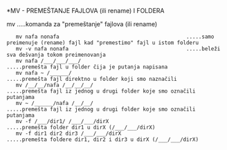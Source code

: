 *MV - PREMEŠTANJE FAJLOVA (ili rename) I FOLDERA

mv                          .....komanda za "premeštanje" fajlova (ili rename)

       mv nafa nonafa                                         .....samo preimenuje (rename) fajl kad "premestimo" fajl u istom folderu 
       mv -v nafa nonafa                                      .....beleži sva dešvanja tokom preimenovanja
       mv nafa /___/___/___/                                  .....premešta fajl u folder čija je putanja napisana
       mv nafa ~ /______/                                     .....premešta fajl direktno u folder koji smo naznačili
       mv /__/__/nafa /__/__/__/                              .....premešta fajl iz jednog u drugi folder koje smo označili putanjama
       mv ~ /______/nafa /__/__/                              .....premešta fajl iz jednog u drugi folder koje smo označili putanjama
       mv -f /___/dir1/ /___/___/dirX                         .....premešta folder dir1 u dirX (/___/___/dirX)
       mv -f dir1 dir2 dir3 /___/___/dirX                     .....premešta foldere dir1, dir2 i dir3 u dirX (/___/___/dirX)